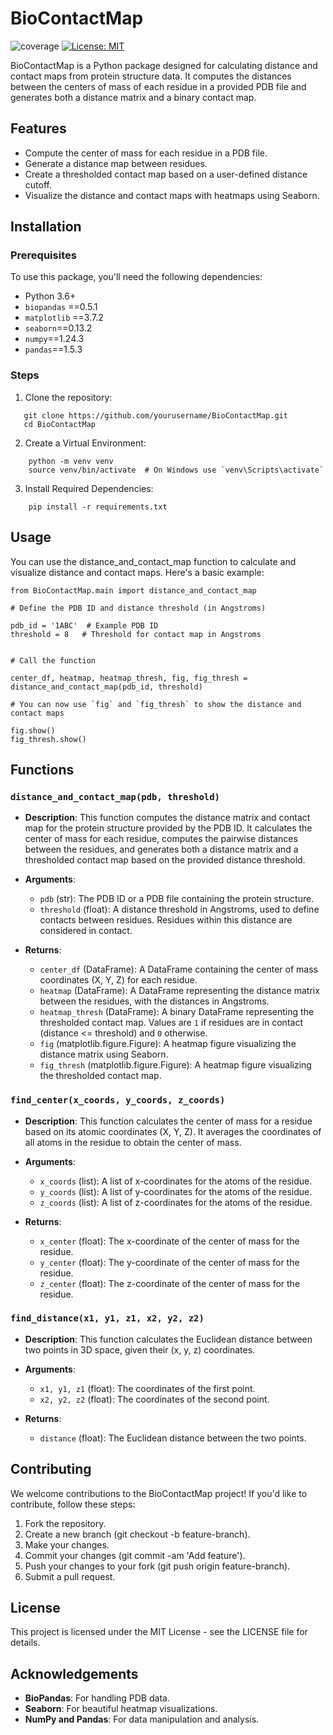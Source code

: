 # BioContactMap
![coverage](https://img.shields.io/badge/coverage-100%25-green)
[![License: MIT](https://img.shields.io/badge/License-MIT-yellow.svg)](https://opensource.org/licenses/MIT)

BioContactMap is a Python package designed for calculating distance and contact maps from protein structure data. It computes the distances between the centers of mass of each residue in a provided PDB file and generates both a distance matrix and a binary contact map.

## Features
- Compute the center of mass for each residue in a PDB file.
- Generate a distance map between residues.
- Create a thresholded contact map based on a user-defined distance cutoff.
- Visualize the distance and contact maps with heatmaps using Seaborn.

## Installation

### Prerequisites
To use this package, you'll need the following dependencies:
- Python 3.6+
- `biopandas` ==0.5.1
- `matplotlib` ==3.7.2
- `seaborn`==0.13.2
- `numpy`==1.24.3
- `pandas`==1.5.3

### Steps
1. Clone the repository:

```
   git clone https://github.com/yourusername/BioContactMap.git
   cd BioContactMap
```

2. Create a Virtual Environment:
```
	python -m venv venv
	source venv/bin/activate  # On Windows use `venv\Scripts\activate`
```
3. Install Required Dependencies:
```
	pip install -r requirements.txt
```

## Usage
You can use the distance_and_contact_map function to calculate and visualize distance and contact maps. Here's a basic example:
```
from BioContactMap.main import distance_and_contact_map

# Define the PDB ID and distance threshold (in Angstroms)

pdb_id = '1ABC'  # Example PDB ID
threshold = 8   # Threshold for contact map in Angstroms


# Call the function

center_df, heatmap, heatmap_thresh, fig, fig_thresh = distance_and_contact_map(pdb_id, threshold)

# You can now use `fig` and `fig_thresh` to show the distance and contact maps

fig.show()
fig_thresh.show()
```

## Functions

### `distance_and_contact_map(pdb, threshold)`
- **Description**: This function computes the distance matrix and contact map for the protein structure provided by the PDB ID. It calculates the center of mass for each residue, computes the pairwise distances between the residues, and generates both a distance matrix and a thresholded contact map based on the provided distance threshold.
  
- **Arguments**:
  - `pdb` (str): The PDB ID or a PDB file containing the protein structure.
  - `threshold` (float): A distance threshold in Angstroms, used to define contacts between residues. Residues within this distance are considered in contact.
  
- **Returns**:
  - `center_df` (DataFrame): A DataFrame containing the center of mass coordinates (X, Y, Z) for each residue.
  - `heatmap` (DataFrame): A DataFrame representing the distance matrix between the residues, with the distances in Angstroms.
  - `heatmap_thresh` (DataFrame): A binary DataFrame representing the thresholded contact map. Values are `1` if residues are in contact (distance <= threshold) and `0` otherwise.
  - `fig` (matplotlib.figure.Figure): A heatmap figure visualizing the distance matrix using Seaborn.
  - `fig_thresh` (matplotlib.figure.Figure): A heatmap figure visualizing the thresholded contact map.

### `find_center(x_coords, y_coords, z_coords)`
- **Description**: This function calculates the center of mass for a residue based on its atomic coordinates (X, Y, Z). It averages the coordinates of all atoms in the residue to obtain the center of mass.

- **Arguments**:
  - `x_coords` (list): A list of x-coordinates for the atoms of the residue.
  - `y_coords` (list): A list of y-coordinates for the atoms of the residue.
  - `z_coords` (list): A list of z-coordinates for the atoms of the residue.

- **Returns**:
  - `x_center` (float): The x-coordinate of the center of mass for the residue.
  - `y_center` (float): The y-coordinate of the center of mass for the residue.
  - `z_center` (float): The z-coordinate of the center of mass for the residue.

### `find_distance(x1, y1, z1, x2, y2, z2)`
- **Description**: This function calculates the Euclidean distance between two points in 3D space, given their (x, y, z) coordinates.

- **Arguments**:
  - `x1, y1, z1` (float): The coordinates of the first point.
  - `x2, y2, z2` (float): The coordinates of the second point.

- **Returns**:
  - `distance` (float): The Euclidean distance between the two points.


## Contributing
We welcome contributions to the BioContactMap project! If you'd like to contribute, follow these steps:

1. Fork the repository.
2. Create a new branch (git checkout -b feature-branch).
3. Make your changes.
4. Commit your changes (git commit -am 'Add feature').
5. Push your changes to your fork (git push origin feature-branch).
6. Submit a pull request.

## License
This project is licensed under the MIT License - see the LICENSE file for details.

## Acknowledgements
- **BioPandas**: For handling PDB data.
- **Seaborn**: For beautiful heatmap visualizations.
- **NumPy and Pandas**: For data manipulation and analysis.



